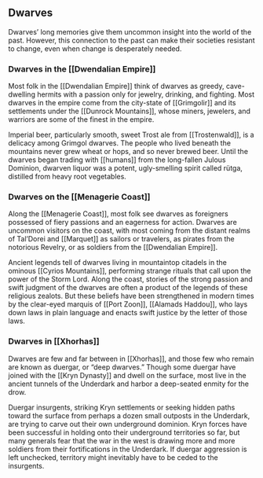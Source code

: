 ## Dwarves

Dwarves’ long memories give them uncommon insight into the world of the past. However, this connection to the past can make their societies resistant to change, even when change is desperately needed.

### Dwarves in the [[Dwendalian Empire]]

Most folk in the [[Dwendalian Empire]] think of dwarves as greedy, cave-dwelling hermits with a passion only for jewelry, drinking, and fighting. Most dwarves in the empire come from the city-state of [[Grimgolir]] and its settlements under the [[Dunrock Mountains]], whose miners, jewelers, and warriors are some of the finest in the empire.

Imperial beer, particularly smooth, sweet Trost ale from [[Trostenwald]], is a delicacy among Grimgol dwarves. The people who lived beneath the mountains never grew wheat or hops, and so never brewed beer. Until the dwarves began trading with [[humans]] from the long-fallen Julous Dominion, dwarven liquor was a potent, ugly-smelling spirit called rütga, distilled from heavy root vegetables.

### Dwarves on the [[Menagerie Coast]]

Along the [[Menagerie Coast]], most folk see dwarves as foreigners possessed of fiery passions and an eagerness for action. Dwarves are uncommon visitors on the coast, with most coming from the distant realms of Tal’Dorei and [[Marquet]] as sailors or travelers, as pirates from the notorious Revelry, or as soldiers from the [[Dwendalian Empire]].

Ancient legends tell of dwarves living in mountaintop citadels in the ominous [[Cyrios Mountains]], performing strange rituals that call upon the power of the Storm Lord. Along the coast, stories of the strong passion and swift judgment of the dwarves are often a product of the legends of these religious zealots. But these beliefs have been strengthened in modern times by the clear-eyed marquis of [[Port Zoon]], [[Alamads Haddou]], who lays down laws in plain language and enacts swift justice by the letter of those laws.

### Dwarves in [[Xhorhas]]

Dwarves are few and far between in [[Xhorhas]], and those few who remain are known as duergar, or “deep dwarves.” Though some duergar have joined with the [[Kryn Dynasty]] and dwell on the surface, most live in the ancient tunnels of the Underdark and harbor a deep-seated enmity for the drow.

Duergar insurgents, striking Kryn settlements or seeking hidden paths toward the surface from perhaps a dozen small outposts in the Underdark, are trying to carve out their own underground dominion. Kryn forces have been successful in holding onto their underground territories so far, but many generals fear that the war in the west is drawing more and more soldiers from their fortifications in the Underdark. If duergar aggression is left unchecked, territory might inevitably have to be ceded to the insurgents.